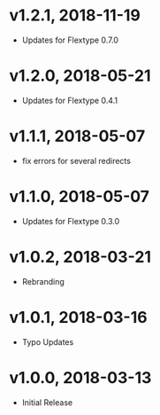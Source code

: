 # v1.2.1, 2018-11-19
* Updates for Flextype 0.7.0

# v1.2.0, 2018-05-21
* Updates for Flextype 0.4.1

# v1.1.1, 2018-05-07
* fix errors for several redirects

# v1.1.0, 2018-05-07
* Updates for Flextype 0.3.0

# v1.0.2, 2018-03-21
* Rebranding

# v1.0.1, 2018-03-16
* Typo Updates

# v1.0.0, 2018-03-13
* Initial Release
